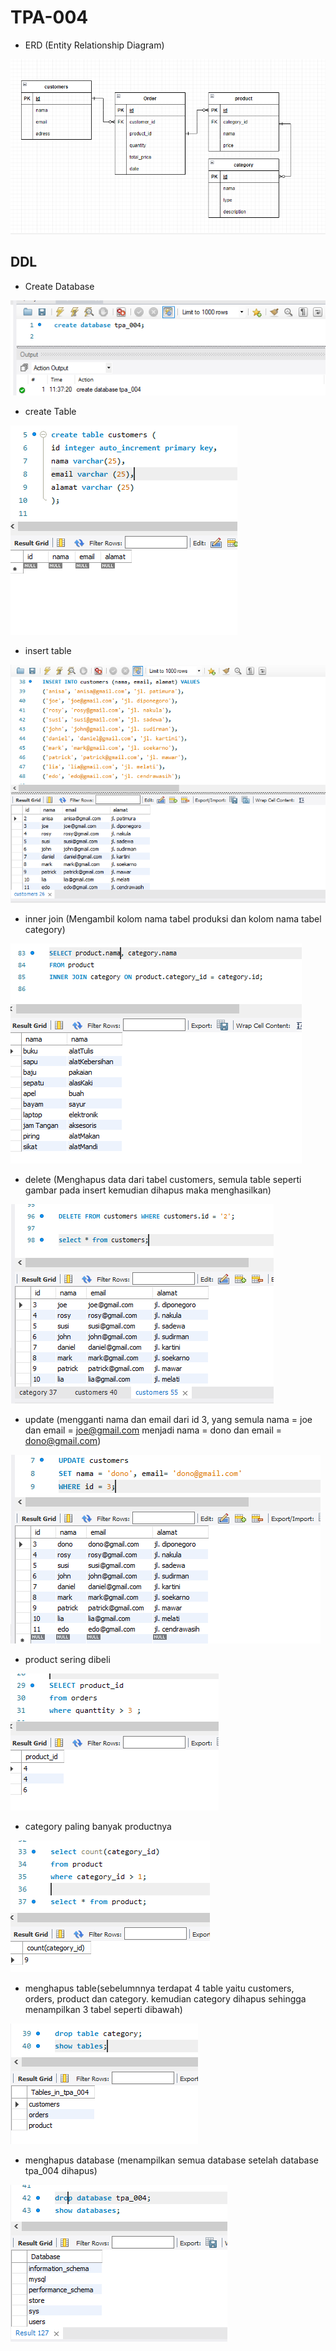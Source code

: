 # TPA-004

* ERD (Entity Relationship Diagram)

![img](Gambar/gambar01.PNG)

## DDL
* Create Database

![img](Gambar/gambar02.PNG)

* create Table

![img](Gambar/gambar03.PNG)

* insert table 

![img](Gambar/gambar04.PNG)

* inner join (Mengambil kolom nama tabel produksi dan kolom nama tabel category)

![img](Gambar/gambar05.PNG)

* delete (Menghapus data dari tabel customers, semula table seperti gambar pada insert kemudian dihapus maka menghasilkan)

![img](Gambar/gambar06.PNG)

* update (mengganti nama dan email dari id 3, yang semula nama = joe dan email = joe@gmail.com menjadi nama = dono dan email = dono@gmail.com)

![img](Gambar/gambar07.PNG)

* product sering dibeli

![img](Gambar/gambar08.PNG)

* category paling banyak productnya

![img](Gambar/gambar09.PNG)

* menghapus table(sebelumnnya terdapat 4 table yaitu customers, orders, product dan category. kemudian category dihapus sehingga menampilkan 3 tabel seperti dibawah)

![img](Gambar/gambar10.PNG)

* menghapus database (menampilkan semua database setelah database tpa_004 dihapus)

![img](Gambar/gambar11.PNG)
